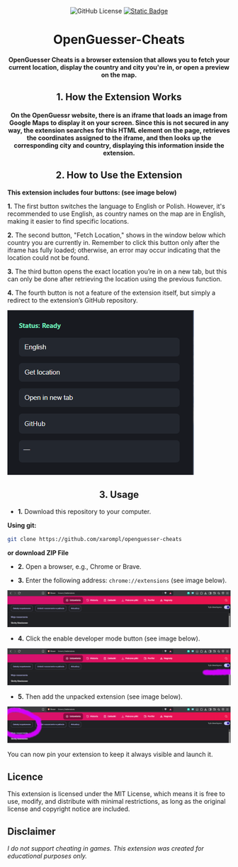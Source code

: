 <div align="center">

![GitHub License](https://img.shields.io/github/license/xarompl/openguesser-cheats?style=for-the-badge)
[![Static Badge](https://img.shields.io/badge/telegram-blue?style=for-the-badge&logo=telegram&logoColor=white&logoSize=auto)](https://t.me/mrxarom)

# OpenGuesser-Cheats
<h4>OpenGuesser Cheats is a browser extension that allows you to fetch your current location, display the country and city you're in, or open a preview on the map.</h4>

## **1. How the Extension Works**
<h4>On the OpenGuessr website, there is an iframe that loads an image from Google Maps to display it on your screen. Since this is not secured in any way, the extension searches for this HTML element on the page, retrieves the coordinates assigned to the iframe, and then looks up the corresponding city and country, displaying this information inside the extension.</h4>

## **2. How to Use the Extension**
</div>

**This extension includes four buttons: (see image below)**

**1.**  The first button switches the language to English or Polish. However, it's recommended to use English, as country names on the map are in English, making it easier to find specific locations.

**2.**  The second button, "Fetch Location," shows in the window below which country you are currently in. Remember to click this button only after the iframe has fully loaded; otherwise, an error may occur indicating that the location could not be found.

**3.** The third button opens the exact location you’re in on a new tab, but this can only be done after retrieving the location using the previous function.

**4.** The fourth button is not a feature of the extension itself, but simply a redirect to the extension’s GitHub repository.


![App viev](media/image4.png)
<div align="center">
  
## **3. Usage**
</div>

* **1.** Download this repository to your computer.

**Using git:**  
```bash
git clone https://github.com/xarompl/openguesser-cheats
```
**or download ZIP File**

* **2.** Open a browser, e.g., Chrome or Brave.

* **3.** Enter the following address: `chrome://extensions` (see image below).

![App viev](media/image.png)

* **4.** Click the enable developer mode button (see image below).

![App viev](media/image2.png)

* **5.** Then add the unpacked extension (see image below).

![App viev](media/image3.png)

You can now pin your extension to keep it always visible and launch it.

## Licence
This extension is licensed under the MIT License, which means it is free to use, modify, and distribute with minimal restrictions, as long as the original license and copyright notice are included.
## Disclaimer
*I do not support cheating in games. This extension was created for educational purposes only.*


